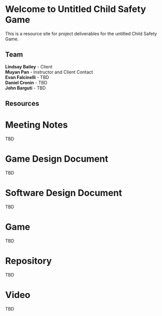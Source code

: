 # Welcome to Untitled Child Safety Game

This is a resource site for project deliverables for the untitled Child Safety Game.

## Team

**Lindsay Bailey** - Client<br/>
**Muyan Pan** - Instructor and Client Contact<br/>
**Evan Falcinelli** - TBD<br/>
**Daniel Cronin** - TBD<br/>
**John Barguti** - TBD

## Resources

# Meeting Notes

TBD

# Game Design Document

TBD

# Software Design Document

TBD

# Game

TBD

# Repository

TBD

# Video

TBD
